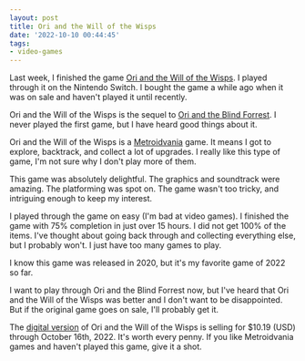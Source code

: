 ```yaml
---
layout: post
title: Ori and the Will of the Wisps
date: '2022-10-10 00:44:45'
tags:
- video-games
---
```


Last week, I finished the game [Ori and the Will of the Wisps](https://www.orithegame.com). I played through it on the Nintendo Switch. I bought the game a while ago when it was on sale and haven't played it until recently.

Ori and the Will of the Wisps is the sequel to [Ori and the Blind Forrest](https://www.orithegame.com/blind-forest/). I never played the first game, but I have heard good things about it.

Ori and the Will of the Wisps is a [Metroidvania](https://en.wikipedia.org/wiki/Metroidvania) game. It means I got to explore, backtrack, and collect a lot of upgrades. I really like this type of game, I'm not sure why I don't play more of them.

This game was absolutely delightful. The graphics and soundtrack were amazing. The platforming was spot on. The game wasn't too tricky, and intriguing enough to keep my interest.

I played through the game on easy (I'm bad at video games). I finished the game with 75% completion in just over 15 hours. I did not get 100% of the items. I've thought about going back through and collecting everything else, but I probably won't. I just have too many games to play. &nbsp;

I know this game was released in 2020, but it's my favorite game of 2022 so far.

I want to play through Ori and the Blind Forrest now, but I've heard that Ori and the Will of the Wisps was better and I don't want to be disappointed. But if the original game goes on sale, I'll probably get it.

The [digital version](https://www.nintendo.com/store/products/ori-and-the-will-of-the-wisps-switch/) of Ori and the Will of the Wisps is selling for $10.19 (USD) through October 16th, 2022. It's worth every penny. If you like Metroidvania games and haven't played this game, give it a shot.

